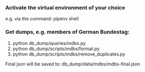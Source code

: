 ### Activate the virtual environment of your choice

e.g. via the command: pipenv shell

### Get dumps, e.g. members of German Bundestag:

1. python db_dump/queries/mdbs.py
2. python db_dump/scripts/mdbs/format.py
3. python db_dump/scripts/mdbs/remove_duplicates.py

Final json will be saved to:
db_dump/data/mdbs/mdbs-final.json
